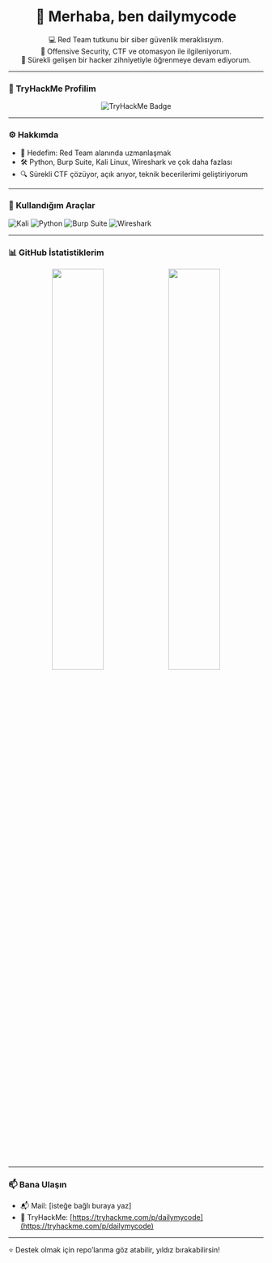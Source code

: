 <h1 align="center">👋 Merhaba, ben dailymycode</h1>

<p align="center">
  💻 Red Team tutkunu bir siber güvenlik meraklısıyım.<br>
  🚀 Offensive Security, CTF ve otomasyon ile ilgileniyorum.<br>
  🧠 Sürekli gelişen bir hacker zihniyetiyle öğrenmeye devam ediyorum.
</p>

---

### 🧠 TryHackMe Profilim
<p align="center">
  <img src="https://tryhackme-badges.s3.amazonaws.com/dailymycode.png" alt="TryHackMe Badge" />
</p>

---

### ⚙️ Hakkımda

- 🎯 Hedefim: Red Team alanında uzmanlaşmak
- 🛠️ Python, Burp Suite, Kali Linux, Wireshark ve çok daha fazlası
- 🔍 Sürekli CTF çözüyor, açık arıyor, teknik becerilerimi geliştiriyorum

---

### 🧰 Kullandığım Araçlar

![Kali](https://img.shields.io/badge/Kali_Linux-557C94?style=for-the-badge&logo=kalilinux&logoColor=white)
![Python](https://img.shields.io/badge/Python-3670A0?style=for-the-badge&logo=python&logoColor=white)
![Burp Suite](https://img.shields.io/badge/Burp_Suite-ff6600?style=for-the-badge&logo=burp-suite&logoColor=white)
![Wireshark](https://img.shields.io/badge/Wireshark-1679a7?style=for-the-badge&logo=wireshark&logoColor=white)

---

### 📊 GitHub İstatistiklerim

<p align="center">
  <img src="https://github-readme-stats.vercel.app/api?username=dailymycode&show_icons=true&theme=radical" width="45%"/>
  <img src="https://github-readme-stats.vercel.app/api/top-langs/?username=dailymycode&layout=compact&theme=radical" width="45%"/>
</p>

---

### 📫 Bana Ulaşın

- 📬 Mail: [isteğe bağlı buraya yaz]
- 🧠 TryHackMe: [https://tryhackme.com/p/dailymycode](https://tryhackme.com/p/dailymycode)

---

⭐️ Destek olmak için repo’larıma göz atabilir, yıldız bırakabilirsin!
